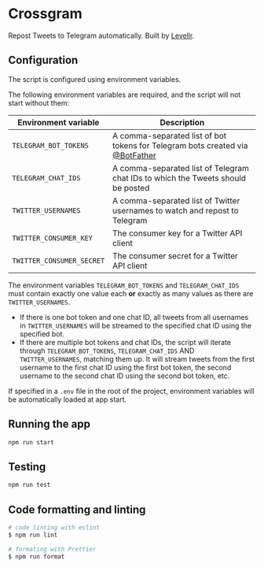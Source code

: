 # Crossgram

Repost Tweets to Telegram automatically. Built by [Levellr](https://www.levellr.com).

## Configuration

The script is configured using environment variables.

The following environment variables are required, and the script will not start without them:

| Environment variable      | Description                                                                                             |
| ------------------------- | ------------------------------------------------------------------------------------------------------- |
| `TELEGRAM_BOT_TOKENS`     | A comma-separated list of bot tokens for Telegram bots created via [@BotFather](https://t.me/botfather) |
| `TELEGRAM_CHAT_IDS`       | A comma-separated list of Telegram chat IDs to which the Tweets should be posted                        |
| `TWITTER_USERNAMES`       | A comma-separated list of Twitter usernames to watch and repost to Telegram                             |
| `TWITTER_CONSUMER_KEY`    | The consumer key for a Twitter API client                                                               |
| `TWITTER_CONSUMER_SECRET` | The consumer secret for a Twitter API client                                                            |

The environment variables `TELEGRAM_BOT_TOKENS` and `TELEGRAM_CHAT_IDS` must contain exactly one value each **or** exactly as many values as there are `TWITTER_USERNAMES`.

- If there is one bot token and one chat ID, all tweets from all usernames in `TWITTER_USERNAMES` will be streamed to the specified chat ID using the specified bot.
- If there are multiple bot tokens and chat IDs, the script will iterate through `TELEGRAM_BOT_TOKENS`, `TELEGRAM_CHAT_IDS` AND `TWITTER_USERNAMES`, matching them up. It will stream tweets from the first username to the first chat ID using the first bot token, the second username to the second chat ID using the second bot token, etc.

If specified in a `.env` file in the root of the project, environment variables will be automatically loaded at app start.

## Running the app

```bash
npm run start
```

## Testing

```bash
npm run test
```

## Code formatting and linting

```bash
# code linting with eslint
$ npm run lint

# formating with Prettier
$ npm run format
```
